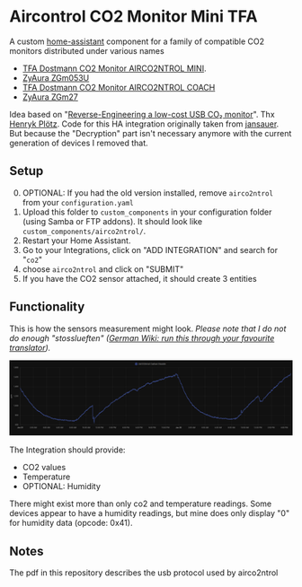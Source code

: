 # Aircontrol CO2 Monitor Mini TFA

A custom [home-assistant](https://www.home-assistant.io/) component for a family of compatible CO2 monitors distributed under various names
 - [TFA Dostmann CO2 Monitor AIRCO2NTROL MINI](https://www.tfa-dostmann.de/en/produkt/co2-monitor-airco2ntrol-mini/).
 - [ZyAura ZGm053U](https://www.zyaura.com/product-detail/zgm053u/)
 - [TFA Dostmann CO2 Monitor AIRCO2NTROL COACH](https://www.tfa-dostmann.de/en/product/co2-monitor-airco2ntrol-coach-31-5009/)
 - [ZyAura ZGm27](https://www.zyaura.com/product-detail/zgm27/)

Idea based on "[Reverse-Engineering a low-cost USB CO₂ monitor](https://hackaday.io/project/5301-reverse-engineering-a-low-cost-usb-co-monitor)".
Thx [Henryk Plötz](https://hackaday.io/henryk). Code for this HA integration originally taken from [jansauer](https://github.com/jansauer/home-assistant_config/tree/master/config/custom_components/airco2ntrol). 
But because the "Decryption" part isn't necessary anymore with the current generation of devices I removed that. 

## Setup
0. OPTIONAL: If you had the old version installed, remove ``airco2ntrol`` from your `configuration.yaml`
1. Upload this folder to `custom_components` in your configuration folder (using Samba or FTP addons).
It should look like `custom_components/airco2ntrol/`.
2. Restart your Home Assistant.
3. Go to your Integrations, click on "ADD INTEGRATION" and search for "`co2`"
4. choose ``airco2ntrol`` and click on "SUBMIT"
5. If you have the CO2 sensor attached, it should create 3 entities

## Functionality
This is how the sensors measurement might look. _Please note that I do not do enough "stosslueften"
([German Wiki: run this through your favourite translator](https://de.wikipedia.org/wiki/L%C3%BCftung#Sto%C3%9Fl%C3%BCftung))._

![component screenshot](screenshot.png)

The Integration should provide:
 - CO2 values
 - Temperature
 - OPTIONAL: Humidity

There might exist more than only co2 and temperature readings. 
Some devices appear to have a humidity readings, but mine does only display "0" for humidity data (opcode: 0x41).

## Notes

The pdf in this repository describes the usb protocol used by airco2ntrol

